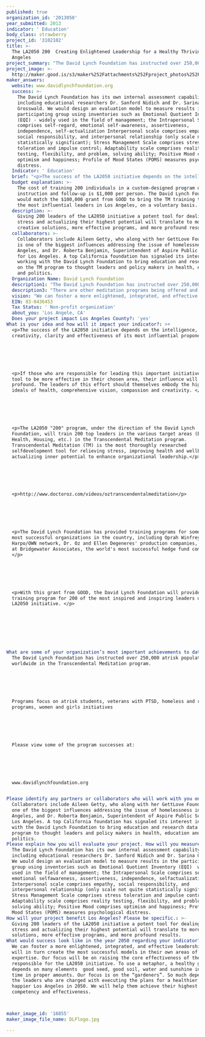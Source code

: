```yaml
---
published: true
organization_id: '2013050'
year_submitted: 2013
indicator: ' Education'
body_class: strawberry
project_id: '3102102'
title: >-
  The LA2050 200  Creating Enlightened Leadership for a Healthy Thriving Los
  Angeles
project_summary: "The David Lynch Foundation has instructed over 250,000 at-risk populations worldwide in the Transcendental Meditation program. \r\n\r\nPrograms focus on at-risk students, veterans with PTSD, homeless and retraining programs, women and girls initiatives\r\n\r\nPlease view some of the program successes at:\r\n\r\nwww.davidlynchfoundation.org\r\n"
project_image: >-
  http://maker.good.is/s3/maker%252Fattachments%252Fproject_photos%252Fimages%252F16855%252Fdisplay%252FDLFlogo.jpg=c570x385
maker_answers:
  website: www.davidlynchfoundation.org
  success: >-
    The David Lynch Foundation has its own internal assessment capability,
    including educational researchers Dr. Sanford Nidich and Dr. Sarina
    Grosswald. We would design an evaluation model to measure results in the
    participating group using inventories such as Emotional Quotient Inventory
    (EQI) - widely used in the field of management; the Intrapersonal Scale
    comprises self-regard, emotional self-awareness, assertiveness,
    independence, self-actualization Interpersonal scale comprises empathy,
    social responsibility, and interpersonal relationship (only scale not quite
    statistically significant); Stress Management Scale comprises stress
    toleration and impulse control; Adaptability scale comprises reality
    testing, flexibility, and problem, solving ability; Positive Mood comprises
    optimism and happiness; Profile of Mood States (POMS) measures psychological
    distress.
  Indicator: ' Education'
  brief: "<p>The success of the LA2050 initiative depends on the intelligence, creativity, clarity and effectiveness of its most influential proponents.</p>\r\n\r\n<p>If those who are responsible for leading this important initiative have a tool to be more effective in their chosen area, their influence will be more profound. The leaders of this effort should themselves embody the highest ideals of health, comprehensive vision, compassion and creativity. </p>\r\n\r\n<p>The LA2050 \"200\" program, under the direction of the David Lynch Foundation, will train 200 top leaders in the various target areas (Education, Health, Housing, etc.) in the Transcendental Meditation program. Transcendental Meditation (TM) is the most thoroughly researched self-development tool for relieving stress, improving health and well-being, and actualizing inner potential to enhance organizational leadership.</p>\r\n\r\n<p>http://www.doctoroz.com/videos/oz-transcendental-meditation</p>\r\n\r\n<p>The David Lynch Foundation has provided training programs for some of the most successful organizations in the country, including Oprah Winfrey's Harpo/OWN network, Dr. Oz and Ellen Degeneres' production companies, employees at Bridgewater Associates, the world's most successful hedge fund company. </p>\r\n\r\n<p>With this grant from GOOD, the David Lynch Foundation will provide a custom training program for 200 of the most inspired and inspiring leaders of the LA2050 initiative. </p>\r\n\r\n\r\n"
  budget explanation: >-
    The cost of training 200 individuals in a custom-designed program of
    instruction and follow-up is $1,000 per person. The David Lynch Foundation
    would match the $100,000 grant from GOOD to bring the TM training to 200 of
    the most influential leaders in Los Angeles, on a voluntary basis. 
  description: >-
    Giving 200 leaders of the LA2050 initiative a potent tool for dealing with
    stress and actualizing their highest potential will translate to more
    creative solutions, more effective programs, and more profound results. 
  collaborators: >-
    Collaborators include Aileen Getty, who along with her GettLove Foundation,
    is one of the biggest influences addressing the issue of homelessness in Los
    Angeles, and Dr. Roberta Benjamin, Superintendent of Aspire Public Schools
    for Los Angeles. A top California foundation has signaled its interest in
    working with the David Lynch Foundation to bring education and research data
    on the TM program to thought leaders and policy makers in health, education
    and politics.
  Organization Name: David Lynch Foundation
  description1: "The David Lynch Foundation has instructed over 250,000 at-risk populations worldwide in the Transcendental Meditation program. \r\n\r\nPrograms focus on at-risk students, veterans with PTSD, homeless and retraining programs, women and girls initiatives\r\n\r\nPlease view some of the program successes at:\r\n\r\nwww.davidlynchfoundation.org\r\n"
  description3: "There are other meditation programs being offered and taught - mindfullness meditation, zen meditation, Chopra, relaxation response. \r\n\r\nMeditations are different and have different effects and benefits. TM is the most thoroughly researched and published form of meditation. Its benefits, derived from the simple, natural, effortless system allowing for \"automatic self-transcending\" are holistic and comprehensive. \r\n\r\nWe support all programs offering meditation to bring peace and relief to suffering people."
  vision: "We can foster a more enlightened, integrated, and effective leadership who will in turn create the most successful models in their own areas of expertise. Our focus will be on raising the core effectiveness of the leaders responsible for the LA2050 initiative. To use a metaphor, a healthy garden depends on many elements - good seed, good soil, water and sunshine in proper time in proper amounts. Our focus is on the “gardeners”. So much depends on the leaders who are charged with executing the plans for a healthier and happier Los Angeles in 2050. We will help them achieve their highest level of competency and effectiveness.\r\n"
  EIN: 83-0436453
  Tax Status: ' Non-profit organization'
  about_you: 'Los Angele, CA'
  Does your project impact Los Angeles County?: 'yes'
What is your idea and how will it impact your indicator?: >+
  <p>The success of the LA2050 initiative depends on the intelligence,
  creativity, clarity and effectiveness of its most influential proponents.</p>






  <p>If those who are responsible for leading this important initiative have a
  tool to be more effective in their chosen area, their influence will be more
  profound. The leaders of this effort should themselves embody the highest
  ideals of health, comprehensive vision, compassion and creativity. </p>






  <p>The LA2050 "200" program, under the direction of the David Lynch
  Foundation, will train 200 top leaders in the various target areas (Education,
  Health, Housing, etc.) in the Transcendental Meditation program.
  Transcendental Meditation (TM) is the most thoroughly researched
  selfdevelopment tool for relieving stress, improving health and wellbeing, and
  actualizing inner potential to enhance organizational leadership.</p>






  <p>http://www.doctoroz.com/videos/oztranscendentalmeditation</p>






  <p>The David Lynch Foundation has provided training programs for some of the
  most successful organizations in the country, including Oprah Winfrey's
  Harpo/OWN network, Dr. Oz and Ellen Degeneres' production companies, employees
  at Bridgewater Associates, the world's most successful hedge fund company.
  </p>






  <p>With this grant from GOOD, the David Lynch Foundation will provide a custom
  training program for 200 of the most inspired and inspiring leaders of the
  LA2050 initiative. </p>








What are some of your organization’s most important achievements to date?: >+
  The David Lynch Foundation has instructed over 250,000 atrisk populations
  worldwide in the Transcendental Meditation program. 






  Programs focus on atrisk students, veterans with PTSD, homeless and retraining
  programs, women and girls initiatives






  Please view some of the program successes at:






  www.davidlynchfoundation.org


Please identify any partners or collaborators who will work with you on this project.: >-
  Collaborators include Aileen Getty, who along with her GettLove Foundation, is
  one of the biggest influences addressing the issue of homelessness in Los
  Angeles, and Dr. Roberta Benjamin, Superintendent of Aspire Public Schools for
  Los Angeles. A top California foundation has signaled its interest in working
  with the David Lynch Foundation to bring education and research data on the TM
  program to thought leaders and policy makers in health, education and
  politics.
Please explain how you will evaluate your project. How will you measure success?: >-
  The David Lynch Foundation has its own internal assessment capability,
  including educational researchers Dr. Sanford Nidich and Dr. Sarina Grosswald.
  We would design an evaluation model to measure results in the participating
  group using inventories such as Emotional Quotient Inventory (EQI)  widely
  used in the field of management; the Intrapersonal Scale comprises selfregard,
  emotional selfawareness, assertiveness, independence, selfactualization
  Interpersonal scale comprises empathy, social responsibility, and
  interpersonal relationship (only scale not quite statistically significant);
  Stress Management Scale comprises stress toleration and impulse control;
  Adaptability scale comprises reality testing, flexibility, and problem,
  solving ability; Positive Mood comprises optimism and happiness; Profile of
  Mood States (POMS) measures psychological distress.
How will your project benefit Los Angeles? Please be specific.: >-
  Giving 200 leaders of the LA2050 initiative a potent tool for dealing with
  stress and actualizing their highest potential will translate to more creative
  solutions, more effective programs, and more profound results. 
What would success look like in the year 2050 regarding your indicator?: >+
  We can foster a more enlightened, integrated, and effective leadership who
  will in turn create the most successful models in their own areas of
  expertise. Our focus will be on raising the core effectiveness of the leaders
  responsible for the LA2050 initiative. To use a metaphor, a healthy garden
  depends on many elements  good seed, good soil, water and sunshine in proper
  time in proper amounts. Our focus is on the “gardeners”. So much depends on
  the leaders who are charged with executing the plans for a healthier and
  happier Los Angeles in 2050. We will help them achieve their highest level of
  competency and effectiveness.



maker_image_id: '16855'
maker_image_file_name: DLFlogo.jpg

---
```

